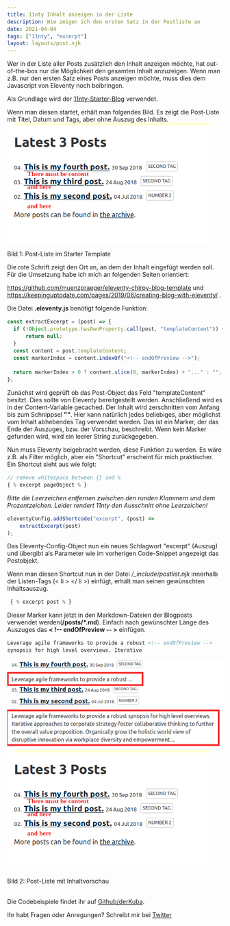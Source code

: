 ```yaml
---
title: 11nty Inhalt anzeigen in der Liste
description: Wie zeigen ich den ersten Satz in der Postliste an
date: 2021-04-04
tags: ["11nty", "excerpt"]
layout: layouts/post.njk
---
```


Wer in der Liste aller Posts zusätzlich den Inhalt anzeigen möchte, hat out-of-the-box nur die Möglichkeit den gesamten Inhalt anzuzeigen. Wenn man z.B. nur den ersten Satz eines Posts anzeigen möchte, muss dies dem Javascript von Eleventy noch beibringen. <!-- endOfPreview -->

Als Grundlage wird der [11nty-Starter-Blog](https://github.com/11ty/eleventy-base-blog) verwendet.

Wenn man diesen startet, erhält man folgendes Bild. Es zeigt die Post-Liste mit Titel, Datum und Tags, aber ohne Auszug des Inhalts.
![11nty starter](/content/img/0421/excerpt-place.png "11nty starter")
<div class="has-text-right image-subline">Bild 1: Post-Liste im Starter Template</div>

Die rote Schrift zeigt den Ort an, an dem der Inhalt eingefügt werden soll.
Für die Umsetzung habe ich mich an folgenden Seiten orientiert:

https://github.com/muenzpraeger/eleventy-chirpy-blog-template und
https://keepinguptodate.com/pages/2019/06/creating-blog-with-eleventy/ .

Die Datei **.eleventy.js** benötigt folgende Funktion:

```javascript
const extractExcerpt = (post) => {
  if (!Object.prototype.hasOwnProperty.call(post, "templateContent")) {
      return null;
  }
  const content = post.templateContent;
  const markerIndex = content.indexOf("<!-- endOfPreview -->");
  
  return markerIndex > 0 ? content.slice(0, markerIndex) + "..." : "";
};
```

Zunächst wird geprüft ob das Post-Object das Feld "templateContent" besitzt. Dies sollte von Eleventy bereitgestellt werden. Anschließend wird es in der Content-Variable gecached. Der Inhalt wird zerschnitten vom Anfang bis zum Schnippsel **"<!-- endOfPreview -->"**. Hier kann natürlich jedes beliebiges, aber möglichst vom Inhalt abhebendes Tag verwendet werden. Das ist ein Marker, der das Ende der Auszuges, bzw. der Vorschau, beschreibt. Wenn kein Marker gefunden wird, wird ein leerer String zurückgegeben.

Nun muss Eleventy beigebracht werden, diese Funktion zu werden. Es wäre z.B. als Filter möglich, aber ein "Shortcut" erscheint für mich praktischer. Ein Shortcut sieht aus wie folgt:

```javascript
// remove whitespace between {} and %
{ % excerpt pageObject % }
```
<em>Bitte die Leerzeichen entfernen zwischen den runden Klammern und dem Prozentzeichen. Leider rendert 11nty den Ausschnitt ohne Leerzeichen!</em>

```javascript
eleventyConfig.addShortcode("excerpt", (post) =>
    extractExcerpt(post)
);
```
Das Eleventy-Config-Object nun ein neues Schlagwort "excerpt" (Auszug) und übergibt als Parameter wie im vorherigen Code-Snippet angezeigt das Postobjekt.

Wenn man diesen Shortcut nun in der Datei */_include/postlist.njk* innerhalb der Listen-Tags (< li > </ li >) einfügt, erhält man seinen gewünschten Inhaltsauszug.

```javascript
 { % excerpt post % }
```

Dieser Marker kann jetzt in den Markdown-Dateien der Blogposts verwendet werden(**/posts/*.md**). Einfach nach gewünschter Länge des Auszuges das **< !-- endOfPreview -- >** einfügen.

```html
Leverage agile frameworks to provide a robust <!-- endOfPreview -->
synopsis for high level overviews. Iterative 
```

![11nty starter](/content/img/0421/excerpt-final.png "11nty starter")
![11nty starter](/content/img/0421/excerpt-place.png "11nty starter")
<div class="has-text-right image-subline">Bild 2: Post-Liste mit Inhaltvorschau</div>

\
Die Codebeispiele findet ihr auf [Github/derKuba](https://github.com/derKuba/eleventy-examples).

 Ihr habt Fragen oder Anregungen? Schreibt mir bei [Twitter](https://twitter.com/der_kuba)